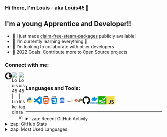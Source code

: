 ### Hi there, I'm Louis - aka [Louis45][website] 👋 

## I'm a young Apprentice and Developer!!

- 🔭 I just made [claim-free-steam-packages](https://github.com/Luois45/claim-free-steam-packages) publicly available!
- 🌱 I’m currently learning everything 🤣
- 👯 I’m looking to collaborate with other developers
- 🥅 2022 Goals: Contribute more to Open Source projects

### Connect with me:

[<img align="left" alt="linktree.louis45.de" width="22px" src="https://raw.githubusercontent.com/iconic/open-iconic/master/svg/globe.svg" />][website]
[<img align="left" alt="Louis45 | LinkedIn" width="22px" src="https://cdn.jsdelivr.net/npm/simple-icons@v3/icons/linkedin.svg" />][linkedin]
[<img align="left" alt="Louis45 | Instagram" width="22px" src="https://cdn.jsdelivr.net/npm/simple-icons@v3/icons/instagram.svg" />][instagram]

<br />

### Languages and Tools:

[<img align="left" alt="Python" width="26px" src="https://raw.githubusercontent.com/github/explore/80688e429a7d4ef2fca1e82350fe8e3517d3494d/topics/python/python.png" />](https://github.com/topics/python)
[<img align="left" alt="Visual Studio Code" width="26px" src="https://raw.githubusercontent.com/github/explore/bbd48b997e8d0bef63f676eca4da5e1f76487b56/topics/visual-studio-code/visual-studio-code.png" />](https://github.com/topics/visual-studio-code)
[<img align="left" alt="HTML" width="26px" src="https://raw.githubusercontent.com/github/explore/80688e429a7d4ef2fca1e82350fe8e3517d3494d/topics/html/html.png" />](https://github.com/topics/html)
[<img align="left" alt="CSS" width="26px" src="https://raw.githubusercontent.com/github/explore/80688e429a7d4ef2fca1e82350fe8e3517d3494d/topics/css/css.png" />](https://github.com/topics/css)
[<img align="left" alt="SQL" width="26px" src="https://raw.githubusercontent.com/github/explore/80688e429a7d4ef2fca1e82350fe8e3517d3494d/topics/sql/sql.png" />](https://github.com/topics/sql)
[<img align="left" alt="MySQL" width="26px" src="https://raw.githubusercontent.com/github/explore/80688e429a7d4ef2fca1e82350fe8e3517d3494d/topics/mysql/mysql.png" />](https://github.com/topics/mysql)
[<img align="left" alt="Git" width="26px" src="https://raw.githubusercontent.com/github/explore/80688e429a7d4ef2fca1e82350fe8e3517d3494d/topics/git/git.png" />](https://github.com/topics/git)
[<img align="left" alt="GitHub" width="26px" src="https://raw.githubusercontent.com/github/explore/78df643247d429f6cc873026c0622819ad797942/topics/github/github.png" />](https://github.com/topics/github)
[<img align="left" alt="GitHub" width="26px" src="https://raw.githubusercontent.com/github/explore/80688e429a7d4ef2fca1e82350fe8e3517d3494d/topics/docker/docker.png" />](https://github.com/topics/docker)
[<img align="left" alt="Selenium" width="26px" src="https://raw.githubusercontent.com/github/explore/6c7084bb772f6fabaae377f5ae4a607594234ee6/topics/selenium/selenium.png" />](https://github.com/topics/selenium)
[<img align="left" alt="JavaScript" width="26px" src="https://raw.githubusercontent.com/github/explore/80688e429a7d4ef2fca1e82350fe8e3517d3494d/topics/javascript/javascript.png" />](https://github.com/topics/javascript)

<br />
<br />

---

<details>
  <summary>:zap: Recent GitHub Activity</summary>
  
<!--START_SECTION:activity-->
1. 🗣 Commented on [#34](https://github.com/Luois45/claim-free-steam-packages/issues/34) in [Luois45/claim-free-steam-packages](https://github.com/Luois45/claim-free-steam-packages)
2. 🗣 Commented on [#35](https://github.com/Luois45/claim-free-steam-packages/issues/35) in [Luois45/claim-free-steam-packages](https://github.com/Luois45/claim-free-steam-packages)
3. 🗣 Commented on [#31](https://github.com/Luois45/claim-free-steam-packages/issues/31) in [Luois45/claim-free-steam-packages](https://github.com/Luois45/claim-free-steam-packages)
4. 🗣 Commented on [#31](https://github.com/Luois45/claim-free-steam-packages/issues/31) in [Luois45/claim-free-steam-packages](https://github.com/Luois45/claim-free-steam-packages)
5. 🗣 Commented on [#29](https://github.com/Luois45/claim-free-steam-packages/issues/29) in [Luois45/claim-free-steam-packages](https://github.com/Luois45/claim-free-steam-packages)
6. ❗️ Closed issue [#27](https://github.com/Luois45/claim-free-steam-packages/issues/27) in [Luois45/claim-free-steam-packages](https://github.com/Luois45/claim-free-steam-packages)
7. 🗣 Commented on [#27](https://github.com/Luois45/claim-free-steam-packages/issues/27) in [Luois45/claim-free-steam-packages](https://github.com/Luois45/claim-free-steam-packages)
8. ❗️ Reopened issue [#27](https://github.com/Luois45/claim-free-steam-packages/issues/27) in [Luois45/claim-free-steam-packages](https://github.com/Luois45/claim-free-steam-packages)
9. 🎉 Merged PR [#28](https://github.com/Luois45/claim-free-steam-packages/pull/28) in [Luois45/claim-free-steam-packages](https://github.com/Luois45/claim-free-steam-packages)
10. ❗️ Closed issue [#27](https://github.com/Luois45/claim-free-steam-packages/issues/27) in [Luois45/claim-free-steam-packages](https://github.com/Luois45/claim-free-steam-packages)
<!--END_SECTION:activity-->
  
</details>

<details>
  <summary>:zap: GitHub Stats</summary>
  <a href="https://github.com/Luois45?tab=repositories">
    <img align="center" alt="Louis45's GitHub Stats" src="https://github-readme-stats.vercel.app/api?username=Luois45&count_private=true&theme=tokyonight&show_icons=true" />
  </a>
</details>

<details>
  <summary>:zap: Most Used Languages</summary>
  <a href="https://github.com/Luois45?tab=repositories">
    <img align="center" alt="Louis45's Most Used Languages" src="https://github-readme-stats.vercel.app/api/top-langs/?username=Luois45&count_private=true&theme=tokyonight&layout=compact" />
  </a>
</details>

[website]: https://linktree.louis45.de/
[instagram]: https://rebrand.ly/instagram-45
[linkedin]: https://rebrand.ly/linkedin-45
